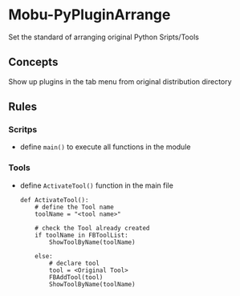# Mobu-PyPluginArrange
Set the standard of arranging original Python Sripts/Tools
<br>

## Concepts
Show up plugins in the tab menu from original distribution directory
<br>


## Rules
### Scritps
- define `main()` to execute all functions in the module


### Tools
- define `ActivateTool()` function in the main file<br>
    ```
    def ActivateTool():
        # define the Tool name 
        toolName = "<tool name>"

        # check the Tool already created
        if toolName in FBToolList:
            ShowToolByName(toolName)
    
        else:
            # declare tool
            tool = <Original Tool>
            FBAddTool(tool)
            ShowToolByName(toolName)
    ```